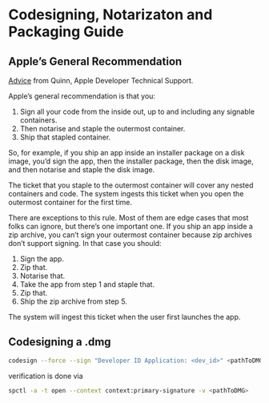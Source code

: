 # Codesigning, Notarizaton and Packaging Guide

## Apple’s General Recommendation

[Advice](https://developer.apple.com/forums/thread/671514) from Quinn, Apple Developer Technical Support.

Apple’s general recommendation is that you:

1. Sign all your code from the inside out, up to and including any signable containers.
2. Then notarise and staple the outermost container.
3. Ship that stapled container.

So, for example, if you ship an app inside an installer package on a disk image, you’d sign the app, then the installer package, then the disk image, and then notarise and staple the disk image.

The ticket that you staple to the outermost container will cover any nested containers and code. The system ingests this ticket when you open the outermost container for the first time.

There are exceptions to this rule. Most of them are edge cases that most folks can ignore, but there’s one important one. If you ship an app inside a zip archive, you can’t sign your outermost container because zip archives don’t support signing. In that case you should:

1. Sign the app.
2. Zip that.
3. Notarise that.
4. Take the app from step 1 and staple that.
5. Zip that.
6. Ship the zip archive from step 5.

The system will ingest this ticket when the user first launches the app.

## Codesigning a .dmg

```bash
codesign --force --sign "Developer ID Application: <dev_id>" <pathToDMG>
```

verification is done via

```bash
spctl -a -t open --context context:primary-signature -v <pathToDMG>
```
